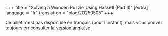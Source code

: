 +++
title = "Solving a Wooden Puzzle Using Haskell (Part II)"
[extra]
language = "fr"
translation = "blog/20250505"
+++

Ce billet n'est pas disponible en français (pour l'instant), mais vous pouvez
toujours en consulter [la version anglaise](@/en/blog/20250505.md).

